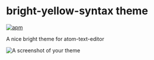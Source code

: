 # bright-yellow-syntax theme

[![apm](https://img.shields.io/apm/dm/bright-yellow-syntax.svg?style=flat-square)](https://atom.io/themes/bright-yellow-syntax)

A nice bright theme for atom-text-editor

![A screenshot of your theme](https://f.cloud.github.com/assets/69169/2289498/4c3cb0ec-a009-11e3-8dbd-077ee11741e5.gif)
